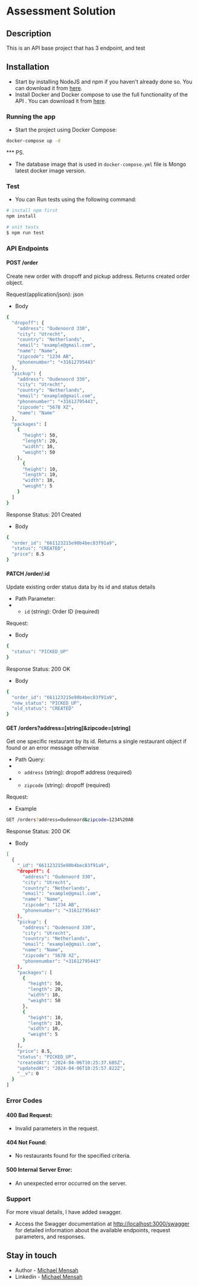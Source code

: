 # Assessment Solution
## Description

This is an API base project that has 3 endpoint, and test

## Installation
- Start by installing NodeJS and npm if you haven't already done so. You can download it from [here](https://nodejs.org/en/).
- Install Docker and Docker compose to use the full functionality of the API . You can download it from [here](https://www.docker.com/).

### Running the app

- Start the project using Docker Compose:

```bash
docker-compose up -d
```

*** PS.
- The database image that is used in `docker-compose.yml` file is Mongo latest docker image version. 

### Test
- You can Run tests using the following command:

```bash
# install npm first
npm install

# unit tests
$ npm run test
```

### API Endpoints
#### POST /order
Create new order with dropoff and pickup address. Returns created order object.

Request(application/json): json
- Body
```bash
{
  "dropoff": {
    "address": "Oudenoord 330",
    "city": "Utrecht",
    "country": "Netherlands",
    "email": "example@gmail.com",
    "name": "Name",
    "zipcode": "1234 AB",
    "phonenumber": "+31612795443"
  },
  "pickup": {
    "address": "Oudenoord 330",
    "city": "Utrecht",
    "country": "Netherlands",
    "email": "example@gmail.com",
    "phonenumber": "+31612795443",
    "zipcode": "5678 XZ",
    "name": "Name"
  },
  "packages": [
    {
      "height": 50,
      "length": 20,
      "width": 10,
      "weight": 50
    },
	  {
      "height": 10,
      "length": 10,
      "width": 10,
      "weight": 5
    }
  ]
}
```

Response Status: 201 Created
- Body
```bash
{
  "order_id": "661123215e90b4bec83f91a9",
  "status": "CREATED",
  "price": 8.5
}
```

#### PATCH /order/:id
Update existing order status data by its id and status details

- Path Parameter:
- - `id` (string): Order ID (required)

Request:
- Body 
```bash
{
  "status": "PICKED_UP"
}
```

Response Status: 200 OK
- Body
```bash
{
  "order_id": "661123215e90b4bec83f91a9",
  "new_status": "PICKED_UP",
  "old_status": "CREATED"
}
```

#### GET /orders?address=[string]&zipcode=[string]
Get one specific restaurant by its id. Returns a single restaurant object if found or an error message otherwise

- Path Query:
- - `address` (string): dropoff address (required)
- - `zipcode` (string): dropoff (required)

Request:
- Example 
```bash
GET /orders?address=Oudenoord&zipcode=1234%20AB
```

Response Status: 200 OK
- Body
```bash
[
  {
    "_id": "661123215e90b4bec83f91a9",
    "dropoff": {
      "address": "Oudenoord 330",
      "city": "Utrecht",
      "country": "Netherlands",
      "email": "example@gmail.com",
      "name": "Name",
      "zipcode": "1234 AB",
      "phonenumber": "+31612795443"
    },
    "pickup": {
      "address": "Oudenoord 330",
      "city": "Utrecht",
      "country": "Netherlands",
      "email": "example@gmail.com",
      "name": "Name",
      "zipcode": "5678 XZ",
      "phonenumber": "+31612795443"
    },
    "packages": [
      {
        "height": 50,
        "length": 20,
        "width": 10,
        "weight": 50
      },
      {
        "height": 10,
        "length": 10,
        "width": 10,
        "weight": 5
      }
    ],
    "price": 8.5,
    "status": "PICKED_UP",
    "createdAt": "2024-04-06T10:25:37.685Z",
    "updatedAt": "2024-04-06T10:25:57.822Z",
    "__v": 0
  }
]
```
### Error Codes
#### 400 Bad Request:
- Invalid parameters in the request.
  
#### 404 Not Found:
- No restaurants found for the specified criteria.

#### 500 Internal Server Error:
- An unexpected error occurred on the server.

### Support

For more visual details, I have added swagger.
* Access the Swagger documentation at [http://localhost:3000/swagger](http://localhost:3000/swagger) for detailed information about the available endpoints, request parameters, and responses.

## Stay in touch

- Author - [Michael Mensah](https://github.com/megamsquare)
- Linkedin - [Michael Mensah](https://linkedin.com/in/megamsquare)
